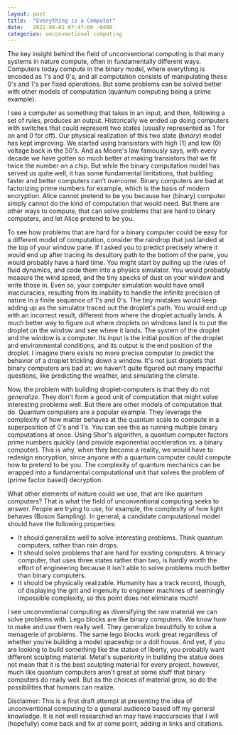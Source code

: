 ```yaml
---
layout: post
title:  "Everything is a Computer"
date:   2022-08-01 07:47:00 -0400
categories: unconventional computing
---
```


The key insight behind the field of unconventional computing is that many systems in nature compute, often in fundamentally different ways.
Computers today compute in the binary model, where everything is encoded as 1's and 0's, and all computation consists of manipulating these 0's and 1's per fixed operations.
But some problems can be solved better with other models of computation (quantum computing being a prime example).

I see a computer as something that takes in an input, and then, following a set of rules, produces an output.
Historically we ended up doing computers with switches that could represent two states (usually represented as 1 for on and 0 for off).
Our physical realization of this two state (_binary_) model has kept improving.
We started using transistors with high (1) and low (0) voltage back in the 50's.
And as Moore's law famously says, with every decade we have gotten so much better at making transistors that we fit twice the number on a chip.
But while the binary computation model has served us quite well, it has some fundamental limitations, that building faster and better computers can't overcome.
Binary computers are bad at factorizing prime numbers for example, which is the basis of modern encryption.
Alice cannot pretend to be you because her (binary) computer simply cannot do the kind of computation that would need.
But there are other ways to compute, that can solve problems that are hard to binary computers, and let Alice pretend to be you.

To see how problems that are hard for a binary computer could be easy for a different model of computation, consider the raindrop that just landed at the top of your window pane.
If I asked you to predict precisely where it would end up after tracing its desultory path to the bottom of the pane, you would probably have a hard time.
You might start by pulling up the rules of fluid dynamics, and code them into a physics simulator.
You would probably measure the wind speed, and the tiny specks of dust on your window and write those in.
Even so, your computer simulation would have small inaccuracies, resulting from its inability to handle the infinite precision of nature in a finite sequence of 1's and 0's.
The tiny mistakes would keep adding up as the simulator traced out the droplet's path.
You would end up with an incorrect result, different from where the droplet actually lands.
A much better way to figure out where droplets on windows land is to put the droplet on the window and see where it lands.
The system of the droplet and the window is a computer.
Its input is the initial position of the droplet and environmental conditions, and its output is the end position of the droplet.
I imagine there exists no more precise computer to predict the behavior of a droplet trickling down a window.
It's not just droplets that binary computers are bad at: we haven't quite figured out many impactful questions, like predicting the weather, and simulating the climate.

Now, the problem with building droplet-computers is that they do not _generalize_.
They don't form a good unit of computation that might solve interesting problems well.
But there are other models of computation that do.
Quantum computers are a popular example.
They leverage the complexity of how matter behaves at the quantum scale to compute in a superposition of 0's and 1's.
You can see this as running multiple binary computations at once.
Using Shor's algorithm, a quantum computer factors prime numbers quickly (and provide exponential acceleration vs. a binary computer).
This is why, when they become a reality, we would have to redesign encryption, since anyone with a quantum computer could compute how to pretend to be you.
The complexity of quantum mechanics can be wrapped into a fundamental computational unit that solves the problem of (prime factor based) decryption.

What other elements of nature could we use, that are like quantum computers?
That is what the field of unconventional computing seeks to answer.
People are trying to use, for example, the complexity of how light behaves (Boson Sampling).
In general, a candidate computational model should have the following properties:
- It should generalize well to solve interesting problems. Think quantum computers, rather than rain drops.
- It should solve problems that are hard for existing computers. A trinary computer, that uses three states rather than two, is hardly worth the effort of engineering because it isn't able to solve problems much better than binary computers.
- It should be physically realizable. Humanity has a track record, though, of displaying the grit and ingenuity to engineer machines of seemingly impossible complexity, so this point does not eliminate much!

I see unconventional computing as diversifying the raw material we can solve problems with.
Lego blocks are like binary computers.
We know how to make and use them really well.
They generalize beautifully to solve a menagerie of problems.
The same lego blocks work great regardless of whether you're building a model spaceship or a doll house.
And yet, if you are looking to build something like the statue of liberty, you probably want different sculpting material.
Metal's superiority in building the statue does not mean that it is the best sculpting material for every project, however, much like quantum computers aren't great at some stuff that binary computers do really well.
But as the choices of material grow, so do the possibilities that humans can realize.


Disclaimer: This is a first draft attempt at presenting the idea of unconventional computing to a general audience based off my general knowledge. It is not well researched an may have inaccuracies that I will (hopefully) come back and fix at some point, adding in links and citations.